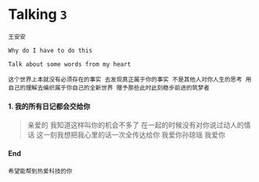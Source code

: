 # Talking `3`

`王安安`

`Why do I have to do this`

`Talk about some words from my heart`


`这个世界上本就没有必须存在的事实 去发现真正属于你的事实 不是其他人对你人生的思考 用自己的理解去编织属于你自己的全新世界 赠予那些此时此刻稳步前进的筑梦者`


#### 1. 我的所有日记都会交给你

> 亲爱的 我知道这样叫你的机会不多了 在一起的时候没有对你说过动人的情话 这一刻我想把我心里的话一次全传达给你 我爱你孙琼瑶 我爱你


#### End

`希望能帮到热爱科技的你`
